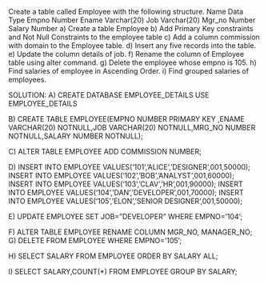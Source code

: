 Create a table called Employee with the following structure. Name Data Type Empno Number Ename Varchar(20) Job Varchar(20) Mgr_no Number Salary Number 
a) Create a table Employee 
b) Add Primary Key constraints and Not Null Constraints to the employee table 
c) Add a column commission with domain to the Employee table. 
d) Insert any five records into the table. 
e) Update the column details of job. 
f) Rename the column of Employee table using alter command. 
g) Delete the employee whose empno is 105.
 h) Find salaries of employee in Ascending Order.
 i) Find grouped salaries of employees.

 
SOLUTION:
A)	CREATE DATABASE EMPLOYEE_DETAILS
USE EMPLOYEE_DETAILS

B)	CREATE TABLE EMPLOYEE(EMPNO NUMBER PRIMARY KEY ,ENAME VARCHAR(20) NOTNULL,JOB VARCHAR(20) NOTNULL,MRG_NO NUMBER NOTNULL,SALARY NUMBER NOTNULL);

C)	ALTER TABLE EMPLOYEE
ADD COMMISSION NUMBER;

D)	INSERT INTO EMPLOYEE VALUES(‘101’,’ALICE’,’DESIGNER’,001,50000);
INSERT INTO EMPLOYEE VALUES(‘102’,’BOB’,’ANALYST’,001,60000);
INSERT INTO EMPLOYEE VALUES(‘103’,’CLAV’,’HR’,001,90000);
INSERT INTO EMPLOYEE VALUES(‘104’,’DAN’,’DEVELOPER’,001,70000);
INSERT INTO EMPLOYEE VALUES(‘105’,’ELON’,’SENIOR DESIGNER’,001,50000);

E)	UPDATE EMPLOYEE
SET JOB=”DEVELOPER”
WHERE EMPNO=’104’;

F)	ALTER TABLE EMPLOYEE
RENAME COLUMN MGR_NO, MANAGER_NO;
G)	DELETE FROM EMPLOYEE
WHERE EMPNO=’105’;

H)	SELECT SALARY
FROM EMPLOYEE
ORDER BY SALARY ALL;

I)	SELECT SALARY,COUNT(*)
FROM EMPLOYEE
GROUP BY SALARY;


